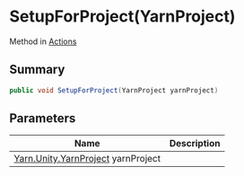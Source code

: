 # SetupForProject(YarnProject)

Method in [Actions](./)

## Summary

```csharp
public void SetupForProject(YarnProject yarnProject)
```

## Parameters

| Name                                                             | Description |
| ---------------------------------------------------------------- | ----------- |
| [Yarn.Unity.YarnProject](../yarn.unity.yarnproject/) yarnProject |             |
